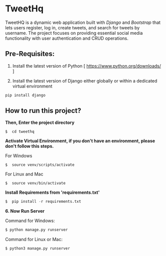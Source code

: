 # TweetHq

TweetHQ is a dynamic web application built with *Django* and *Bootstrap* that lets users register, log in, create tweets, and search for tweets by username. The project focuses on providing essential social media functionality with user authentication and CRUD operations.


## Pre-Requisites:

1. Install the latest version of Python [ https://www.python.org/downloads/ ]

2. Install the latest version of Django either globally or within a dedicated virtual environment
```bash
pip install django
```

## How to run this project?

**Then, Enter the project directory**
```
$  cd tweethq
```

**Activate Virtual Environment, if you don't have an environment, please don't follow this steps.**

For Windows
```
$  source venv/scripts/activate
```

For Linux and Mac
```
$  source venv/bin/activate
```

**Install Requirements from 'requirements.txt'**
```python
$  pip install -r requirements.txt
```

**6. Now Run Server**

Command for Windows:
```python
$ python manage.py runserver
```

Command for Linux or Mac:
```python
$ python3 manage.py runserver

